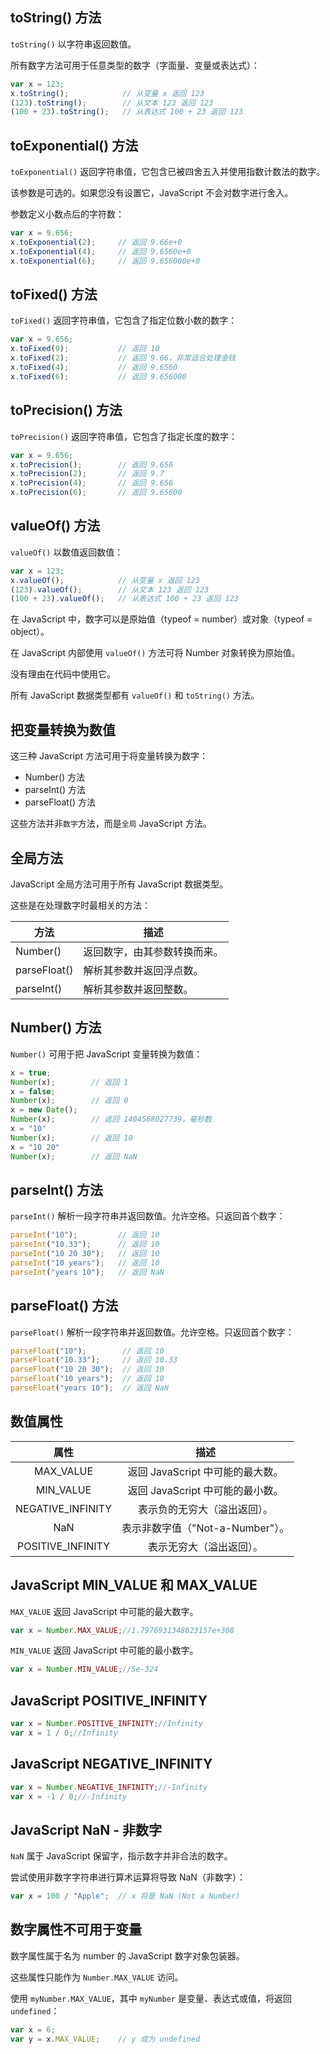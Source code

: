 ## toString() 方法

`toString()` 以字符串返回数值。

所有数字方法可用于任意类型的数字（字面量、变量或表达式）：

```js
var x = 123;
x.toString();            // 从变量 x 返回 123
(123).toString();        // 从文本 123 返回 123
(100 + 23).toString();   // 从表达式 100 + 23 返回 123
```

## toExponential() 方法

`toExponential()` 返回字符串值，它包含已被四舍五入并使用指数计数法的数字。

该参数是可选的。如果您没有设置它，JavaScript 不会对数字进行舍入。

参数定义小数点后的字符数：

```js
var x = 9.656;
x.toExponential(2);     // 返回 9.66e+0
x.toExponential(4);     // 返回 9.6560e+0
x.toExponential(6);     // 返回 9.656000e+0
```

## toFixed() 方法

`toFixed()` 返回字符串值，它包含了指定位数小数的数字：

```js
var x = 9.656;
x.toFixed(0);           // 返回 10
x.toFixed(2);           // 返回 9.66，非常适合处理金钱
x.toFixed(4);           // 返回 9.6560
x.toFixed(6);           // 返回 9.656000
```

## toPrecision() 方法

`toPrecision()` 返回字符串值，它包含了指定长度的数字：

```js
var x = 9.656;
x.toPrecision();        // 返回 9.656
x.toPrecision(2);       // 返回 9.7
x.toPrecision(4);       // 返回 9.656
x.toPrecision(6);       // 返回 9.65600
```

## valueOf() 方法

`valueOf()` 以数值返回数值：

```js
var x = 123;
x.valueOf();            // 从变量 x 返回 123
(123).valueOf();        // 从文本 123 返回 123
(100 + 23).valueOf();   // 从表达式 100 + 23 返回 123
```

在 JavaScript 中，数字可以是原始值（typeof = number）或对象（typeof = object）。

在 JavaScript 内部使用 `valueOf()` 方法可将 Number 对象转换为原始值。

没有理由在代码中使用它。

所有 JavaScript 数据类型都有 `valueOf()` 和 `toString()` 方法。

## 把变量转换为数值

这三种 JavaScript 方法可用于将变量转换为数字：

+ Number() 方法
+ parseInt() 方法
+ parseFloat() 方法

这些方法并非`数字`方法，而是`全局` JavaScript 方法。

## 全局方法

JavaScript 全局方法可用于所有 JavaScript 数据类型。

这些是在处理数字时最相关的方法：

| 方法         | 描述                         |
| ------------ | ---------------------------- |
| Number()     | 返回数字，由其参数转换而来。 |
| parseFloat() | 解析其参数并返回浮点数。     |
| parseInt()   | 解析其参数并返回整数。       |

## Number() 方法

`Number()` 可用于把 JavaScript 变量转换为数值：

```js
x = true;
Number(x);        // 返回 1
x = false;     
Number(x);        // 返回 0
x = new Date();
Number(x);        // 返回 1404568027739，毫秒数
x = "10"
Number(x);        // 返回 10
x = "10 20"
Number(x);        // 返回 NaN
```

## parseInt() 方法

`parseInt()` 解析一段字符串并返回数值。允许空格。只返回首个数字：

```js
parseInt("10");         // 返回 10
parseInt("10.33");      // 返回 10
parseInt("10 20 30");   // 返回 10
parseInt("10 years");   // 返回 10
parseInt("years 10");   // 返回 NaN
```

## parseFloat() 方法

`parseFloat()` 解析一段字符串并返回数值。允许空格。只返回首个数字：

```js
parseFloat("10");        // 返回 10
parseFloat("10.33");     // 返回 10.33
parseFloat("10 20 30");  // 返回 10
parseFloat("10 years");  // 返回 10
parseFloat("years 10");  // 返回 NaN
```

## 数值属性

|       属性        |               描述               |
| :---------------: | :------------------------------: |
|     MAX_VALUE     | 返回 JavaScript 中可能的最大数。 |
|     MIN_VALUE     | 返回 JavaScript 中可能的最小数。 |
| NEGATIVE_INFINITY |   表示负的无穷大（溢出返回）。   |
|        NaN        | 表示非数字值（"Not-a-Number"）。 |
| POSITIVE_INFINITY |     表示无穷大（溢出返回）。     |

## JavaScript MIN_VALUE 和 MAX_VALUE

`MAX_VALUE` 返回 JavaScript 中可能的最大数字。

```js
var x = Number.MAX_VALUE;//1.7976931348623157e+308
```

`MIN_VALUE` 返回 JavaScript 中可能的最小数字。

```js
var x = Number.MIN_VALUE;//5e-324
```

## JavaScript POSITIVE_INFINITY

```js
var x = Number.POSITIVE_INFINITY;//Infinity
var x = 1 / 0;//Infinity
```

## JavaScript NEGATIVE_INFINITY

```js
var x = Number.NEGATIVE_INFINITY;//-Infinity
var x = -1 / 0;//-Infinity
```

## JavaScript NaN - 非数字

`NaN` 属于 JavaScript 保留字，指示数字并非合法的数字。

尝试使用非数字字符串进行算术运算将导致 NaN（非数字）：

```js
var x = 100 / "Apple";  // x 将是 NaN (Not a Number)
```

## 数字属性不可用于变量

数字属性属于名为 number 的 JavaScript 数字对象包装器。

这些属性只能作为 `Number.MAX_VALUE` 访问。

使用 `myNumber.MAX_VALUE`，其中 `myNumber` 是变量、表达式或值，将返回 `undefined`：

```js
var x = 6;
var y = x.MAX_VALUE;    // y 成为 undefined
```





































